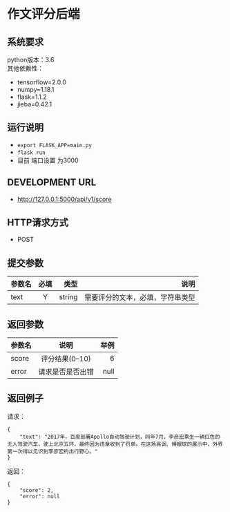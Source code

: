 # 作文评分后端

## 系统要求
python版本：3.6 <br />
其他依赖性：
- tensorflow=2.0.0
- numpy=1.18.1
- flask=1.1.2
- jieba=0.42.1

## 运行说明
* `export FLASK_APP=main.py`
* `flask run`
* 目前 端口设置 为3000

## DEVELOPMENT URL
* http://127.0.0.1:5000/api/v1/score

## HTTP请求方式
* POST

## 提交参数
| 参数名		| 必填  	| 类型		| 说明 				  	        |
| ----------|:-----:| ---------:|------------------------------:|
| text   	| Y    	| string 	| 需要评分的文本，必填，字符串类型  	|

## 返回参数
| 参数名		            | 说明  	               | 举例 				                                               |
| ----------------------|:--------------------:|------------------------------------------------------------------:|
| score   	            | 评分结果(0–10)              | 6                                                  |
| error   	            | 请求是否是否出错              | null     	                                                           |

## 返回例子
请求：
```
{
    "text": "2017年，百度部署Apollo自动驾驶计划，同年7月，李彦宏乘坐一辆红色的无人驾驶汽车，驶上北京五环，最终因为违章收到了罚单。在这场高调、博眼球的展示中，外界第一次得以见识到李彦宏的出行野心。"
}
```

返回：
```
{
    "score": 2,
    "error": null
}
```


